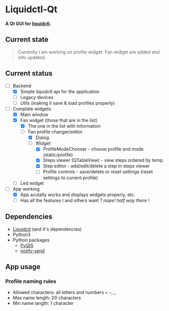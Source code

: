 # Liquidctl-Qt
**A Qt GUI for [liquidctl](https://github.com/jonasmalacofilho/liquidctl).**

## Current state
> Currently i am working on profile widget. Fan widget are added and info updated.

## Current status
* [ ] Backend
	- [x] Simple liquidctl api for the application
	- [ ] Legacy devices
	- [ ] Utils (making it save & load profiles properly)

* [ ] Complete widgets
	- [x] Main window
	- [x] Fan widget (those that are in the list)
		- [x] The one in the list with information
		* [ ] Fan profile changer/editor
			- [x] Dialog
			* [ ] Widget
				- [x] ProfileModeChooser - choose profile and mode (static/profile)
				- [x] Steps viewer (QTableView) - view steps ordered by temp.
				- [x] Step editor - add/edit/delete a step in steps viewer
				- [ ] Profile controls - save/delete or reset settings (reset settings to current profile)
	- [ ] Led widget

* [ ] App working
	- [x] App acutally works and displays widgets properly, etc.
	- [ ] Has all the features I and others want ? *nope! half way there !*

## Dependencies
* [Liquidctl](https://github.com/jonasmalacofilho/liquidctl) (and it's dependencies)
* Python3
* Python packages
	- [PyQt5](https://pypi.org/project/PyQt5/)
	- [notify-send](https://pypi.org/project/notify-send/)

## App usage
### Profile naming rules
- Allowed characters: all letters and numbers + -, _
- Max name length: 20 characters
- Min name langth: 1 character
